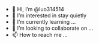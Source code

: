 - 👋 Hi, I’m @luo314514
- 👀 I’m interested in stay quietly
- 🌱 I’m currently learning ...
- 💞️ I’m looking to collaborate on ...
- 📫 How to reach me ...

<!---
luo314514/luo314514 is a ✨ special ✨ repository because its `README.md` (this file) appears on your GitHub profile.
You can click the Preview link to take a look at your changes.
--->
